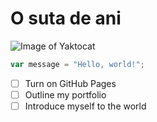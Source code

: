 # O suta de ani 

![Image of Yaktocat](https://octodex.github.com/images/yaktocat.png)

``` javascript
var message = "Hello, world!";
```
- [ ] Turn on GitHub Pages
- [ ] Outline my portfolio
- [ ] Introduce myself to the world
